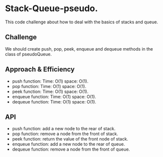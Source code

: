 # Stack-Queue-pseudo.
This code challenge about how to deal with the basics of stacks and queue.
<!-- Short summary or background information -->

## Challenge
We should create push, pop, peek, enqueue and dequeue methods in the class of pseudoQueue.
<!-- Description of the challenge -->

## Approach & Efficiency
- push function: Time: O(1) space: O(1).
- pop function: Time: O(1) space: O(1).
- peek function: Time: O(1) space: O(1).
- enqueue function: Time: O(1) space: O(1).
- dequeue function: Time: O(1) space: O(1).
<!-- What approach did you take? Why? What is the Big O space/time for this approach? -->

## API
- push function: add a new node to the rear of stack.
- pop function: remove a node from the front of stack.
- peek function: return the value of the front node of stack.
- enqueue function: add a new node to the rear of queue.
- dequeue function: remove a node from the front of queue.
<!-- Description of each method publicly available to your Linked List -->
